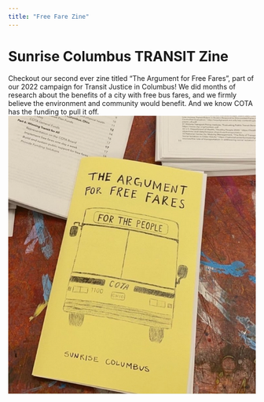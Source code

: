 ```yaml
---
title: "Free Fare Zine"
---
```

# Sunrise Columbus TRANSIT Zine 

Checkout our second ever zine titled “The Argument for Free Fares”, part of our 2022 campaign for Transit Justice in Columbus! 
We did months of research about the benefits of a city with free bus fares, and we firmly believe the environment and community would benefit. 
And we know COTA has the funding to pull it off. 
![FreeFareZine](FreeFareZine.png)

